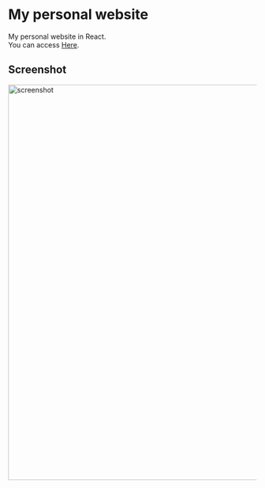 # My personal website
My personal website in React. <br />
You can access [Here](https://eidiinnn.github.io/Personal-website/).

## Screenshot
<img src="https://i.imgur.com/7PGdXBn.png" alt="screenshot" width="800"/>
